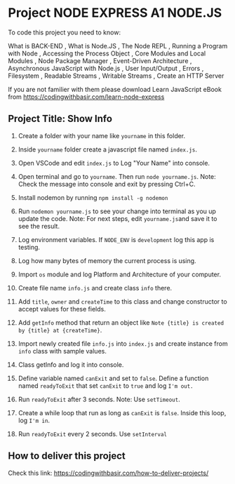 # Project NODE EXPRESS A1 NODE.JS

To code this project you need to know:

What is BACK-END
, What is Node.JS
, The Node REPL
, Running a Program with Node
, Accessing the Process Object
, Core Modules and Local Modules
, Node Package Manager
, Event-Driven Architecture
, Asynchronous JavaScript with Node.js
, User Input/Output
, Errors
, Filesystem
, Readable Streams
, Writable Streams
, Create an HTTP Server

If you are not familier with them please download Learn JavaScript eBook from https://codingwithbasir.com/learn-node-express

## Project Title: Show Info

1. Create a folder with your name like `yourname` in this folder.

2. Inside `yourname` folder create a javascript file named `index.js`.

3. Open VSCode and edit `index.js` to Log "Your Name" into console.

4. Open terminal and go to `yourname`. Then run `node yourname.js`.
   Note: Check the message into console and exit by pressing Ctrl+C.

5. Install nodemon by running `npm install -g nodemon`

6. Run `nodemon yourname.js` to see your change into terminal as you up update the code.
   Note: For next steps, edit `yourname.js`and save it to see the result.

7. Log environment variables. If `NODE_ENV` is `development` log this app is testing.

8. Log how many bytes of memory the current process is using.

9. Import `os` module and log Platform and Architecture of your computer.

10. Create file name `info.js` and create class `info` there.

11. Add `title`, `owner` and `createTime` to this class and change constructor to accept values for these fields.

12. Add `getInfo` method that return an object like `Note {title} is created by {title} at {createTime}`.

13. Import newly created file `info.js` into `index.js` and create instance from `info` class with sample values.

14. Class getInfo and log it into console.

15. Define variable named `canExit` and set to `false`. Define a function named `readyToExit` that set `canExit` to `true` and log `I'm out.`

16. Run `readyToExit` after 3 seconds. Note: Use `setTimeout`.

17. Create a while loop that run as long as `canExit` is `false`. Inside this loop, log `I'm in`.

18. Run `readyToExit` every 2 seconds. Use `setInterval`

## How to deliver this project

Check this link: https://codingwithbasir.com/how-to-deliver-projects/
